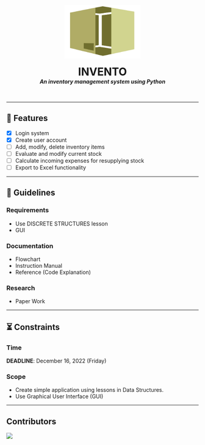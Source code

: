 
<p align="center">
  <img width="200" src="./src/assets/logo.svg" alt="logo">
  <h1 align="center" style="margin: 0 auto 0 auto;">INVENTO</h1>
  <h5 align="center" style="margin: 0 auto 0 auto;">An inventory management system using Python</h5>
</p>

<br>

-----------------------------------------------------------------

## :abacus: Features

- [x] Login system
- [x] Create user account
- [ ] Add, modify, delete inventory items
- [ ] Evaluate and modify current stock
- [ ] Calculate incoming expenses for resupplying stock
- [ ] Export to Excel functionality

-----------------------------------------------------------------

## :page_facing_up: Guidelines

### Requirements

- Use DISCRETE STRUCTURES lesson
- GUI

### Documentation

- Flowchart
- Instruction Manual
- Reference (Code Explanation)

### Research

- Paper Work

-----------------------------------------------------------------

## :hourglass_flowing_sand: Constraints

### Time

**DEADLINE**: December 16, 2022 (Friday)

### Scope

- Create simple application using lessons in Data Structures.
- Use Graphical User Interface (GUI)

-----------------------------------------------------------------
## Contributors
  <a href="https://github.com/steguiosaur/invento/graphs/contributors">
    <img src="https://contrib.rocks/image?repo=steguiosaur/invento">
  </a>
